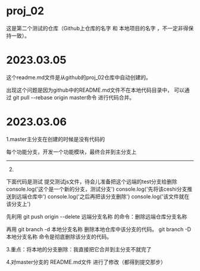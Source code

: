 # proj_02
这是第二个测试的仓库（Github上仓库的名字 和 本地项目的名字 ，不一定非得保持一致）。


# 2023.03.05
这个readme.md文件是从github的proj_02仓库中自动创建的。

出现这个问题是因为github中的README.md文件不在本地代码目录中，
可以通过  git pull --rebase origin master命令  进行代码合并。

# 2023.03.06
1.master主分支在创建的时候是没有代码的

每个功能分支，开发一个功能模块，最终合并到主分支上

--------------------------------------------------------------------
2.
下面代码是测试  提交测试js文件，待会儿准备把这个远端的test分支给删除
console.log('这个是一个新的分支，测试分支')
console.log('先将该ceshi分支推送到远端仓库中')
console.log('之后再把该分支删除')
console.log('该文件就在该分支上')


先利用 git push origin --delete 远端分支名称 的命令：删除远端仓库分支名称

再用 git branch -d 本地分支名称 删除本地仓库中该分支的代码。
git branch -D 本地分支名称 命令是彻底删除该分支的代码。

3.重点：将本地的分支删除：我直接把它合并到主分支不就完了

4.对master分支的 README.md文件 进行了修改（都得到提交那步）
